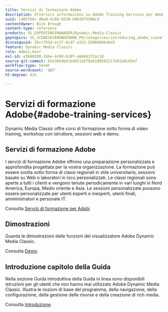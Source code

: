 ```yaml
---
title: Servizi di formazione Adobe
description: Ulteriori informazioni su Adobe Training Services per Adobe Dynamic Media Classic.
uuid: c405f60c-d0a8-4c88-8530-b093875500cd
contentOwner: Rick Brough
content-type: reference
products: SG_EXPERIENCEMANAGER/Dynamic-Media-Classic
geptopics: SG_SCENESEVENONDEMAND_PK/categories/introducing_adobe_scene7
discoiquuid: 2bccf91d-ec27-4cdf-a322-55804b6ba0d3
feature: Dynamic Media Classic
role: Admin,User
exl-id: e2840200-246e-4c68-b10f-a66461f2a118
source-git-commit: 65e3b69bdcbd651a5f9ab100592217e61a8c05ef
workflow-type: tm+mt
source-wordcount: '167'
ht-degree: 42%

---
```


# Servizi di formazione Adobe{#adobe-training-services}

Dynamic Media Classic offre corsi di formazione sotto forma di video training, workshop con istruttore, sessioni web e demo.

## Servizi di formazione Adobe

I servizi di formazione Adobe offrono una preparazione personalizzata e approfondita progettata per la vostra organizzazione. La formazione può essere svolta sotto forma di classi regionali in stile universitario, sessioni basate su Web o laboratori in loco personalizzati. Le classi regionali sono aperte a tutti i clienti e vengono tenute periodicamente in vari luoghi in Nord America, Europa, Medio oriente e Asia. Le sessioni personalizzate possono essere personalizzate per utenti esperti e inesperti, utenti finali, amministratori e personale IT.

Consulta [Servizi di formazione per Adobi](https://learning.adobe.com/)

## Dimostrazioni

Guarda le dimostrazioni delle funzioni del visualizzatore Adobe Dynamic Media Classic.

Consulta [Demo](https://landing.adobe.com/en/na/dynamic-media/ctir-2755/live-demos.html).

## Introduzione capitolo della Guida

Nella sezione Guida introduttiva della Guida in linea sono disponibili istruzioni per gli utenti che non hanno mai utilizzato Adobe Dynamic Media Classic. Illustra le nozioni di base del programma, della navigazione, della configurazione, della gestione delle risorse e della creazione di rich media.

Consulta [Introduzione](dmc-platform-overview.md).
